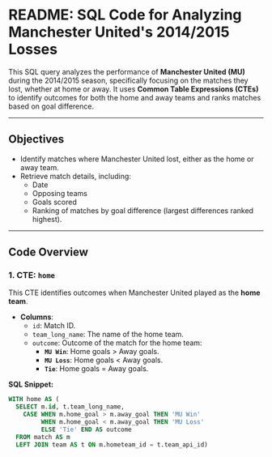 # README: SQL Code for Analyzing Manchester United's 2014/2015 Losses  

This SQL query analyzes the performance of **Manchester United (MU)** during the 2014/2015 season, specifically focusing on the matches they lost, whether at home or away. It uses **Common Table Expressions (CTEs)** to identify outcomes for both the home and away teams and ranks matches based on goal difference.  

---

## **Objectives**  
- Identify matches where Manchester United lost, either as the home or away team.  
- Retrieve match details, including:  
  - Date  
  - Opposing teams  
  - Goals scored  
  - Ranking of matches by goal difference (largest differences ranked highest).  

---

## **Code Overview**  

### **1. CTE: `home`**  
This CTE identifies outcomes when Manchester United played as the **home team**.  
- **Columns**:  
  - `id`: Match ID.  
  - `team_long_name`: The name of the home team.  
  - `outcome`: Outcome of the match for the home team:  
    - **`MU Win`**: Home goals > Away goals.  
    - **`MU Loss`**: Home goals < Away goals.  
    - **`Tie`**: Home goals = Away goals.  

**SQL Snippet:**  
```sql  
WITH home AS (  
  SELECT m.id, t.team_long_name,  
    CASE WHEN m.home_goal > m.away_goal THEN 'MU Win'  
         WHEN m.home_goal < m.away_goal THEN 'MU Loss'  
         ELSE 'Tie' END AS outcome  
  FROM match AS m  
  LEFT JOIN team AS t ON m.hometeam_id = t.team_api_id)  
